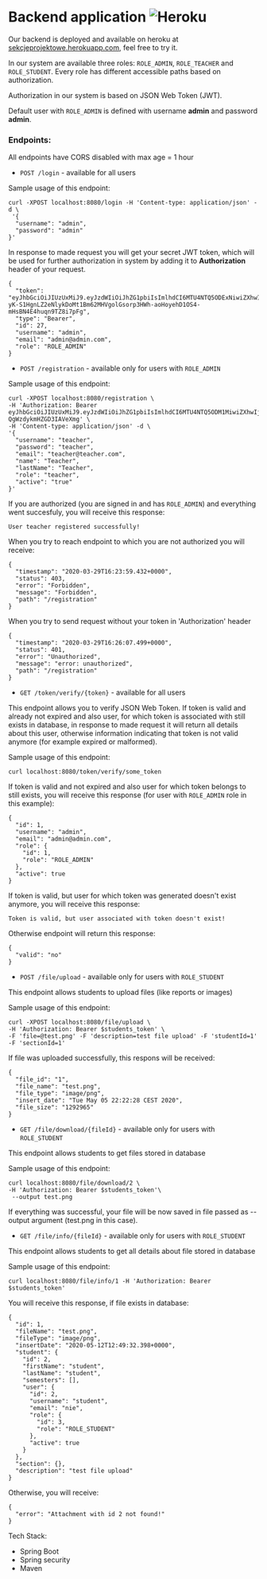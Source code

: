 # Backend application ![Heroku](https://heroku-badge.herokuapp.com/?app=sekcjeprojektowe)

Our backend is deployed and available on heroku at [sekcjeprojektowe.herokuapp.com](http://sekcjeprojektowe.herokuapp.com), feel free to try it.

In our system are available three roles: `ROLE_ADMIN`, `ROLE_TEACHER` and `ROLE_STUDENT`. Every role has different accessible paths based on authorization.

Authorization in our system is based on JSON Web Token (JWT).

Default user with `ROLE_ADMIN` is defined with username **admin** and password **admin**.

### Endpoints:

All endpoints have CORS disabled with max age = 1 hour

* `POST /login` - available for all users

Sample usage of this endpoint:
```
curl -XPOST localhost:8080/login -H 'Content-type: application/json' -d \
 '{
  "username": "admin",
  "password": "admin"
}'
```
In response to made request you will get your secret JWT token, which will be used for further authorization in system by adding it to **Authorization** header of your request.
```
{
  "token": "eyJhbGciOiJIUzUxMiJ9.eyJzdWIiOiJhZG1pbiIsImlhdCI6MTU4NTQ5ODExNiwiZXhwIjoxNTg1NTAxNzE2fQ.lPRQnwBEYt-yK-S1HgnLZ2eNlykDoMt1Bm62MHVgolGsorp3HWh-aoHoyehD1OS4-mHsBN4E4huqn9TZ8i7pFg",
  "type": "Bearer",
  "id": 27,
  "username": "admin",
  "email": "admin@admin.com",
  "role": "ROLE_ADMIN"
}

```
* `POST /registration` - available only for users with `ROLE_ADMIN`

Sample usage of this endpoint:
```
curl -XPOST localhost:8080/registration \
-H 'Authorization: Bearer eyJhbGciOiJIUzUxMiJ9.eyJzdWIiOiJhZG1pbiIsImlhdCI6MTU4NTQ5ODM1MiwiZXhwIjoxNTg1NTAxOTUyfQ.XW6pCfTsaZPHtxFLUZr_I9DkC1gQd6a7yE2J8sZFMsju9a1gWJAHSBmAUKdNY_BLK-QgWzdykmHZGD3IAVeXmg' \
-H 'Content-type: application/json' -d \
'{
  "username": "teacher",
  "password": "teacher",
  "email": "teacher@teacher.com",
  "name": "Teacher",
  "lastName": "Teacher",
  "role": "teacher",
  "active": "true"
}'
```
If you are authorized (you are signed in and has `ROLE_ADMIN`) and everything went succesfuly, you will receive this response:

`User teacher registered successfully!`

When you try to reach endpoint to which you are not authorized you will receive:
```
{
  "timestamp": "2020-03-29T16:23:59.432+0000",
  "status": 403,
  "error": "Forbidden",
  "message": "Forbidden",
  "path": "/registration"
}
```

When you try to send request without your token in 'Authorization' header
```
{
  "timestamp": "2020-03-29T16:26:07.499+0000",
  "status": 401,
  "error": "Unauthorized",
  "message": "error: unauthorized",
  "path": "/registration"
}

```

* `GET /token/verify/{token}` - available for all users

This endpoint allows you to verify JSON Web Token. If token is valid and already not expired and also user, for which token is associated with still exists in database, in response to made request it will return all details about this user, otherwise information indicating that token is not valid anymore (for example expired or malformed).

Sample usage of this endpoint:
```
curl localhost:8080/token/verify/some_token

```
If token is valid and not expired and also user for which token belongs to still exists, you will receive this response (for user with `ROLE_ADMIN` role in this example):
```
{
  "id": 1,
  "username": "admin",
  "email": "admin@admin.com",
  "role": {
    "id": 1,
    "role": "ROLE_ADMIN"
  },
  "active": true
}
```
If token is valid, but user for which token was generated doesn't exist anymore, you will receive this response:

```
Token is valid, but user associated with token doesn't exist!
```
Otherwise endpoint will return this response:
```
{
  "valid": "no"
}
```

* `POST /file/upload` - available only for users with `ROLE_STUDENT`

This endpoint allows students to upload files (like reports or images)

Sample usage of this endpoint:

```
curl -XPOST localhost:8080/file/upload \
-H 'Authorization: Bearer $students_token' \
-F 'file=@test.png' -F 'description=test file upload' -F 'studentId=1' -F 'sectionId=1'
```

If file was uploaded successfully, this respons will be received:

```
{
  "file_id": "1",
  "file_name": "test.png",
  "file_type": "image/png",
  "insert_date": "Tue May 05 22:22:28 CEST 2020",
  "file_size": "1292965"
}
```

* `GET /file/download/{fileId}` - available only for users with `ROLE_STUDENT`

This endpoint allows students to get files stored in database

Sample usage of this endpoint:

```
curl localhost:8080/file/download/2 \
-H 'Authorization: Bearer $students_token'\
 --output test.png
```
If everything was successful, your file will be now saved in file passed as --output argument (test.png in this case).

* `GET /file/info/{fileId}` - available only for users with `ROLE_STUDENT`

This endpoint allows students to get all details about file stored in database

Sample usage of this endpoint:

```
curl localhost:8080/file/info/1 -H 'Authorization: Bearer $students_token'
```

You will receive this response, if file exists in database:
```
{
  "id": 1,
  "fileName": "test.png",
  "fileType": "image/png",
  "insertDate": "2020-05-12T12:49:32.398+0000",
  "student": {
    "id": 2,
    "firstName": "student",
    "lastName": "student",
    "semesters": [],
    "user": {
      "id": 2,
      "username": "student",
      "email": "nie",
      "role": {
        "id": 3,
        "role": "ROLE_STUDENT"
      },
      "active": true
    }
  },
  "section": {},
  "description": "test file upload"
}
```
Otherwise, you will receive:
```
{
  "error": "Attachment with id 2 not found!"
}
```

Tech Stack:
* Spring Boot
* Spring security
* Maven
